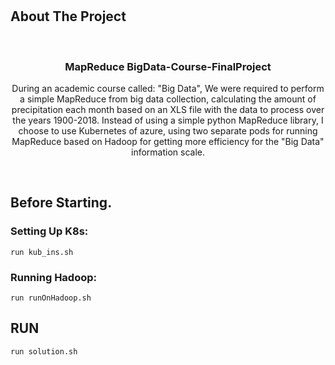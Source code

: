 # 
<!-- ROADMAP -->
## About The Project
<br />
<p align="center">
  <h3 align="center">MapReduce BigData-Course-FinalProject</h3>
  <p align="center">
   During an academic course called: "Big Data", We were required to perform a simple MapReduce from big data collection, calculating the amount of precipitation each month based on an XLS file with the data to process over the years 1900-2018. Instead of using a simple python MapReduce library, I choose to use Kubernetes of azure, using two separate pods for running MapReduce based on Hadoop for getting more efficiency for the "Big Data" information scale.</p>
</br>


## Before Starting.
### Setting Up K8s: 
```
run kub_ins.sh
```
### Running Hadoop:
```
run runOnHadoop.sh
```
<!-- ShowTime -->
## RUN
```
run solution.sh
```





















